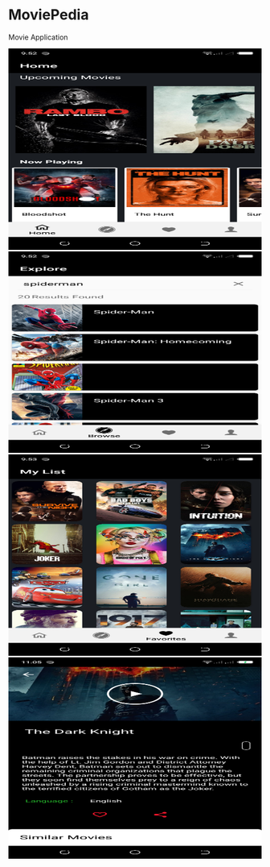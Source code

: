# MoviePedia
Movie Application


<img src="images/pic1.png" height=400 width=600/>
<img src="images/pic2.png" height=400 width=600/>
<img src="images/pic3.png" height=400 width=600/>
<img src="images/pic4.png" height=400 width=600/>
